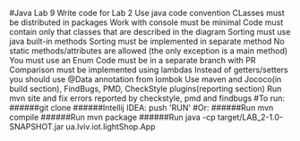#Java Lab 9
Write code for Lab 2 Use java code convention
CLasses must be distributed in packages
Work with console must be minimal
Code must contain only that classes that are described in the diagram
Sorting must use java built-in methods
Sorting must be implemented in separate method
No static methods/attributes are allowed (the only exception is a main method)
You must use an Enum
Code must be in a separate branch with PR
Comparison must be implemented using lambdas
Instead of getters/setters you should use @Data annotation from lombok
Use maven and Jococo(in build section), FindBugs, PMD, CheckStyle plugins(reporting section)
Run mvn site and fix errors reported by checkstyle, pmd and findbugs
#To run:
######git clone
######Intellij IDEA: push 'RUN'
#Or:
######Run mvn compile
######Run mvn package
######Run java -cp target/LAB_2-1.0-SNAPSHOT.jar ua.lviv.iot.lightShop.App